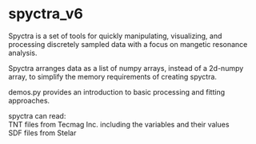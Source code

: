 # spyctra_v6

Spyctra is a set of tools for quickly manipulating, visualizing, and processing discretely sampled data with a focus on mangetic resonance analysis.

Spyctra arranges data as a list of numpy arrays, instead of a 2d-numpy array, to simplify the memory requirements of creating spyctra.

demos.py provides an introduction to basic processing and fitting approaches.

spyctra can read:\
TNT files from Tecmag Inc. including the variables and their values\
SDF files from Stelar
